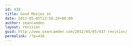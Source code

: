```yaml
---
id: 438
title: Good Movies on
date: 2012-05-05T13:56:20+00:00
author: seancamden
layout: revision
guid: http://www.seancamden.com/2012/05/05/437-revision/
permalink: /?p=438
---
```

